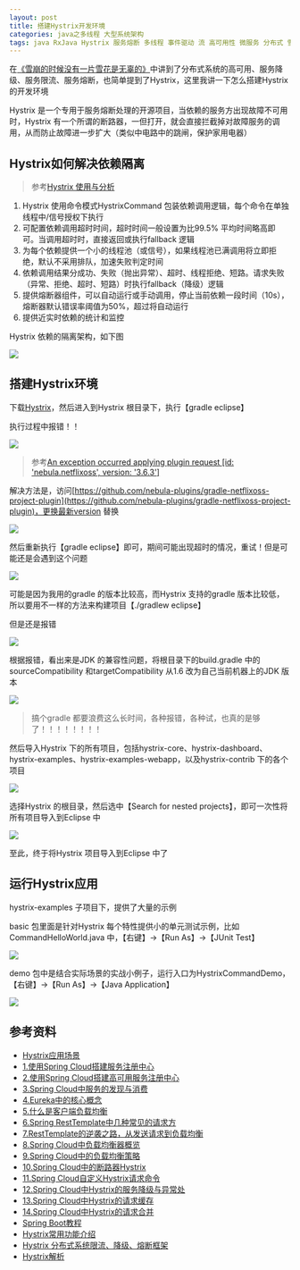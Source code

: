 ```yaml
---
layout: post
title: 搭建Hystrix开发环境
categories: java之多线程 大型系统架构 
tags: java RxJava Hystrix 服务熔断 多线程 事件驱动 流 高可用性 微服务 分布式 雪崩 调用链 线程隔离 SpringBoot gradle JDK sourceCompatibility targetCompatibility build.gradle 
---
```


在[《雪崩的时候没有一片雪花是无辜的》](http://www.xumenger.com/hystrix-20181121/)中讲到了分布式系统的高可用、服务降级、服务限流、服务熔断，也简单提到了Hystrix，这里我讲一下怎么搭建Hystrix 的开发环境

Hystrix 是一个专用于服务熔断处理的开源项目，当依赖的服务方出现故障不可用时，Hystrix 有一个所谓的断路器，一但打开，就会直接拦截掉对故障服务的调用，从而防止故障进一步扩大（类似中电路中的跳闸，保护家用电器）

## Hystrix如何解决依赖隔离

>参考[Hystrix 使用与分析](http://hot66hot.iteye.com/blog/2155036)

1. Hystrix 使用命令模式HystrixCommand 包装依赖调用逻辑，每个命令在单独线程中/信号授权下执行
2. 可配置依赖调用超时时间，超时时间一般设置为比99.5% 平均时间略高即可。当调用超时时，直接返回或执行fallback 逻辑
3. 为每个依赖提供一个小的线程池（或信号），如果线程池已满调用将立即拒绝，默认不采用排队，加速失败判定时间
4. 依赖调用结果分成功、失败（抛出异常）、超时、线程拒绝、短路。请求失败（异常、拒绝、超时、短路）时执行fallback（降级）逻辑
5. 提供熔断器组件，可以自动运行或手动调用，停止当前依赖一段时间（10s），熔断器默认错误率阈值为50%，超过将自动运行
6. 提供近实时依赖的统计和监控

Hystrix 依赖的隔离架构，如下图

![](../media/image/2018-11-25/01.png)

## 搭建Hystrix环境

下载[Hystrix](https://github.com/Netflix/Hystrix.git)，然后进入到Hystrix 根目录下，执行【gradle eclipse】

执行过程中报错！！

![](../media/image/2018-11-25/02.png)

>参考[An exception occurred applying plugin request [id: 'nebula.netflixoss', version: '3.6.3']](https://blog.csdn.net/m0_38017782/article/details/80672771)

解决方法是，访问[https://github.com/nebula-plugins/gradle-netflixoss-project-plugin](https://github.com/nebula-plugins/gradle-netflixoss-project-plugin)，更换最新version 替换

![](../media/image/2018-11-25/03.png)

然后重新执行【gradle eclipse】即可，期间可能出现超时的情况，重试！但是可能还是会遇到这个问题

![](../media/image/2018-11-25/04.png)

可能是因为我用的gradle 的版本比较高，而Hystrix 支持的gradle 版本比较低，所以要用不一样的方法来构建项目【./gradlew eclipse】

但是还是报错

![](../media/image/2018-11-25/05.png)

根据报错，看出来是JDK 的兼容性问题，将根目录下的build.gradle 中的sourceCompatibility 和targetCompatibility 从1.6 改为自己当前机器上的JDK 版本

![](../media/image/2018-11-25/06.png)

>搞个gradle 都要浪费这么长时间，各种报错，各种试，也真的是够了！！！！！！！！

然后导入Hystrix 下的所有项目，包括hystrix-core、hystrix-dashboard、hystrix-examples、hystrix-examples-webapp，以及hystrix-contrib 下的各个项目

![](../media/image/2018-11-25/07.png)

选择Hystrix 的根目录，然后选中【Search for nested projects】，即可一次性将所有项目导入到Eclipse 中

![](../media/image/2018-11-25/08.png)

至此，终于将Hystrix 项目导入到Eclipse 中了

## 运行Hystrix应用

hystrix-examples 子项目下，提供了大量的示例

basic 包里面是针对Hystrix 每个特性提供小的单元测试示例，比如CommandHelloWorld.java 中，【右键】->【Run As】->【JUnit Test】

![](../media/image/2018-11-25/09.png)

demo 包中是结合实际场景的实战小例子，运行入口为HystrixCommandDemo，【右键】->【Run As】->【Java Application】

![](../media/image/2018-11-25/10.png)

## 参考资料

* [Hystrix应用场景](https://www.jianshu.com/p/e5ed3c66e34b)
* [1.使用Spring Cloud搭建服务注册中心](https://mp.weixin.qq.com/s/K-WDRVLh-AFda_g7ga4iwA)
* [2.使用Spring Cloud搭建高可用服务注册中心](https://mp.weixin.qq.com/s/ie042Q_h8ppsroEjQ0bdgg)
* [3.Spring Cloud中服务的发现与消费](https://mp.weixin.qq.com/s/GoIZdwt5gJje-ZWMBUoBPw)
* [4.Eureka中的核心概念](https://mp.weixin.qq.com/s/kAqOTKUt_qPlxzI4aGS5Pw)
* [5.什么是客户端负载均衡](https://mp.weixin.qq.com/s/k4LtO3W6FcNmZU9zBmpojg)
* [6.Spring RestTemplate中几种常见的请求方](https://mp.weixin.qq.com/s/dN3ftqYspBGYVa4JqIKdiQ)
* [7.RestTemplate的逆袭之路，从发送请求到负载均衡](https://mp.weixin.qq.com/s/uvJDmN2f9y3EEI6A3ss_aQ)
* [8.Spring Cloud中负载均衡器概览](https://mp.weixin.qq.com/s/SsopPRpY_cDarP0UeHKhdw)
* [9.Spring Cloud中的负载均衡策略](https://mp.weixin.qq.com/s/6cDgyK_bs8LuqTjko_GYXg)
* [10.Spring Cloud中的断路器Hystrix](http://mp.weixin.qq.com/s/cs9ufl9j2axq_6a74Ghhbw)
* [11.Spring Cloud自定义Hystrix请求命令](https://mp.weixin.qq.com/s/r05WF7WP3Qd7As_fTBkxaw)
* [12.Spring Cloud中Hystrix的服务降级与异常处](https://mp.weixin.qq.com/s/xifCxrMfbNREyGUOx8m-0w)
* [13.Spring Cloud中Hystrix的请求缓存](http://mp.weixin.qq.com/s/YpWODLrwzFXUQRtIAHLF3Q)
* [14.Spring Cloud中Hystrix的请求合并](http://mp.weixin.qq.com/s/0QSKVLaDjBAscRaeccaXuA)
* [Spring Boot教程](https://www.yiibai.com/spring-boot)
* [Hystrix常用功能介绍](https://segmentfault.com/a/1190000012549823)
* [Hystrix 分布式系统限流、降级、熔断框架](http://blog.51cto.com/developerycj/1950881)
* [Hystrix解析](http://www.iocoder.cn/categories/Hystrix/)